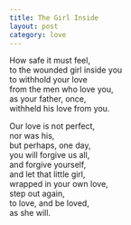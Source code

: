 ```yaml
---
title: The Girl Inside
layout: post
category: love
---
```


How safe it must feel,  
to the wounded girl inside you  
to withhold your love  
from the men who love you,  
as your father, once,  
withheld his love from you.

Our love is not perfect,   
nor was his,  
but perhaps, one day,  
you will forgive us all,  
and forgive yourself,  
and let that little girl,  
wrapped in your own love,   
step out again,  
to love, and be loved,  
as she will.

